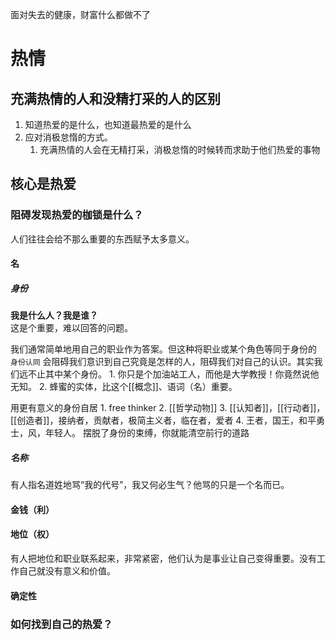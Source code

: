 面对失去的健康，财富什么都做不了
# 热情
## 充满热情的人和没精打采的人的区别
1. 知道热爱的是什么，也知道最热爱的是什么
2. 应对消极怠惰的方式。
	1. 充满热情的人会在无精打采，消极怠惰的时候转而求助于他们热爱的事物
## 核心是热爱
### 阻碍发现热爱的枷锁是什么？
人们往往会给不那么重要的东西赋予太多意义。
#### 名
##### 身份
**我是什么人？我是谁？**  
这是个重要，难以回答的问题。

我们通常简单地用自己的职业作为答案。但这种将职业或某个角色等同于身份的 `身份认同` 会阻碍我们意识到自己究竟是怎样的人，阻碍我们对自己的认识。其实我们远不止其中某个身份。
	1. 你只是个加油站工人，而他是大学教授！你竟然说他无知。
	2. 蜂蜜的实体，比这个[[概念]]、语词（名）重要。

用更有意义的身份自居
	1. free thinker
	2. [[哲学动物]] 
	3. [[认知者]]，[[行动者]]，[[创造者]]，接纳者，贡献者，极简主义者，临在者，爱者
	4. 王者，国王，和平勇士，风，年轻人。
摆脱了身份的束缚，你就能清空前行的道路
##### 名称
有人指名道姓地骂“我的代号”，我又何必生气？他骂的只是一个名而已。
#### 金钱（利）
#### 地位（权）
有人把地位和职业联系起来，非常紧密，他们认为是事业让自己变得重要。没有工作自己就没有意义和价值。
#### 确定性
### 如何找到自己的热爱？